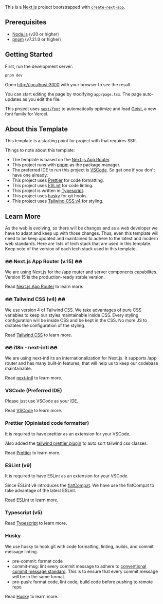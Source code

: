 This is a [Next.js](https://nextjs.org) project bootstrapped with [`create-next-app`](https://nextjs.org/docs/app/api-reference/cli/create-next-app).

## Prerequisites

- [Node.js](https://nodejs.org/en/download/) (v20 or higher)
- [pnpm](https://pnpm.io/installation) (v7.21.0 or higher)

## Getting Started

First, run the development server:

```bash
pnpm dev
```

Open [http://localhost:3000](http://localhost:3000) with your browser to see the result.

You can start editing the page by modifying `app/page.tsx`. The page auto-updates as you edit the file.

This project uses [`next/font`](https://nextjs.org/docs/app/building-your-application/optimizing/fonts) to automatically optimize and load [Geist](https://vercel.com/font), a new font family for Vercel.

## About this Template

This template is a starting point for project with that requires SSR.

Things to note about this template:

- The template is based on the [Next.js App Router](https://nextjs.org/docs/app).
- This project runs with [pnpm](https://pnpm.io/installation) as the package manager.
- The preferred IDE to run this project is [VSCode](https://code.visualstudio.com/). So get one if you don't have one already.
- This project uses [Prettier](https://prettier.io/) for code formatting.
- This project uses [ESLint](https://eslint.org/) for code linting.
- This project is written in [Typescript](https://www.typescriptlang.org/).
- This project uses [husky](https://typicode.github.io/husky/get-started.html) for git hooks.
- This project uses [Tailwind CSS v4](https://tailwindcss.com/) for styling.

## Learn More

As the web is evolving, so there will be changes and as a web developer we have to adapt and keep up with those changes. Thus, even this template will need to be keep updated and maintained to adhere to the latest and modern web standards.
Here are lists of tech stack that are used in this template. Keep note of the version of each tech stack used in this template.

### 🔥🔥 Next.js App Router (v.15) 🔥🔥

We are using Next.js for the /app router and server components capabilites. Version 15 is the production-ready stable version.

Read [Next.js App Router](https://nextjs.org/docs/app) to learn more.

### 🔥🔥 Tailwind CSS (v4) 🔥🔥

We use version 4 of Tailwind CSS. We take advantages of pure CSS variables to keep our styles maintainable inside CSS.
Every styling configuration will be inside CSS and be kept in the CSS. No more JS to dictates the configuration of the styling.

Read [Tailwind CSS](https://tailwindcss.com/docs) to learn more.

### 🔥🔥 i18n - next-intl 🔥🔥

We are using next-intl its an internationalization for Next.js. It supports /app router and has many built-in features, that will help us to keep our codebase maintainable.

Read [next-intl](https://next-intl.dev/docs/getting-started) to learn more.

### VSCode (Preferred IDE)

Please just use VSCode as your IDE.

Read [VSCode](https://code.visualstudio.com/) to learn more.

### Prettier (Opiniated code formatter)

It is required to have prettier as an extension for your VSCode.

Also added the [tailwind prettier plugin](https://tailwindcss.com/blog/automatic-class-sorting-with-prettier) to auto sort tailwind css classes.

Read [Prettier](https://prettier.io/docs/en/index.html) to learn more.

### ESLint (v9)

It is required to have ESLint as an extension for your VSCode.

Since ESLint v9 introduces the [flatCompat](https://eslint.org/docs/latest/use/configure/migration-guide#main). We have use the flatCompat to take advantage of the latest ESLint.

Read [ESLint](https://eslint.org/docs/latest/use/getting-started) to learn more.

### Typescript (v5)

Read [Typescript](https://www.typescriptlang.org/docs/handbook/intro.html) to learn more.

### Husky

We use husky to hook git with code formatting, linting, builds, and commit message linting.

- pre-commit: format code
- commit-msg: lint every commit message to adhere to [conventional commit message standard](https://www.conventionalcommits.org/en/v1.0.0/). This is to ensure that every commit message will be in the same format.
- pre-push: format code, lint code, build code before pushing to remote repo

Read [Husky](https://typicode.github.io/husky/get-started.html) to learn more.
